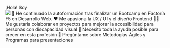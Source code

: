 ¡Hola! Soy  
<img src="https://user-images.githubusercontent.com/72191044/136032168-0ec89627-ce32-4fcc-895d-4b46df9c32b8.png">
🦉 He continuado la autoformación tras finalizar un Bootcamp en Factoría F5 en Desarrollo Web.
❤️ Me apasiona la UX / UI y el diseño Frontend
👩‍🦯 Me gustaría colaborar en proyectos para mejorar la accesibilidad para personas con discapacidad visual
🌱 Necesito toda la ayuda posible para crecer en esta profesión
💬 Pregúntame sobre Metodogías Ágiles y Programas para presentaciones


